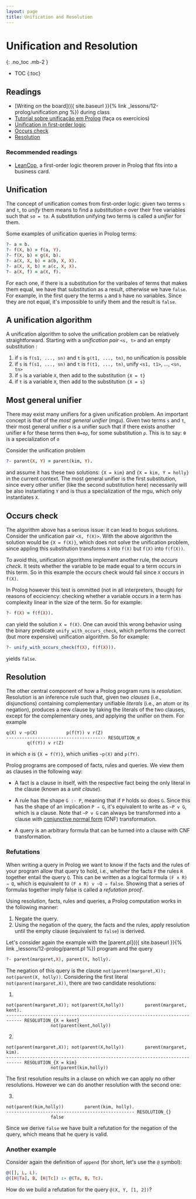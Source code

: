 ```yaml
---
layout: page
title: Unification and Resolution
---
```


# Unification and Resolution
{: .no_toc .mb-2 }

- TOC
{:toc}

## Readings

- [Writing on the board]({{ site.baseurl }}{% link _lessons/12-prolog/unification.png %}) during class
- [Tutorial sobre unificação em Prolog](http://www.amzi.com/AdventureInProlog/a10unif.php) (faça os exercícios)
- [Unification in first-order logic](https://en.wikipedia.org/wiki/Unification_(computer_science)#Syntactic_unification_of_first-order_terms)
- [Occurs check](https://en.wikipedia.org/wiki/Occurs_check)
- [Resolution](https://en.wikipedia.org/wiki/Resolution_(logic))

### Recommended readings

- [LeanCop](http://www.leancop.de/), a first-order logic theorem prover in
  Prolog that fits into a business card.

## Unification

The concept of unification comes from first-order logic: given two terms `s` and
`t`, to *unify* them means to find a *substitution* `σ` over their free
variables such that `sσ = tσ`. A substitution unifying two terms is called a
*unifier* for them.

Some examples of unification queries in Prolog terms:

``` prolog
?- a = b.
?- f(X, b) = f(a, Y).
?- f(X, b) = g(X, b).
?- a(X, X, b) = a(b, X, X).
?- a(X, X, b) = a(c, X, X).
?- a(X, f) = a(X, f).
```

For each one, if there is a substitution for the varibales of terms that makes
them equal, we have that substitution as a result, otherwise we have `false`.
For example, in the first query the terms `a` and `b` have no variables. Since
they are not equal, it's impossible to unify them and the result is `false`.

## A unification algorithm

A unification algorithm to solve the unification problem can be relatively
straightforward. Starting with a *unification pair* `<s, t>` and an empty substitution :

1. if `s` is `f(s1, ..., sn)` and `t` is `g(t1, ..., tn)`, no unification is possible
2. if `s` is `f(s1, ..., sn)` and `t` is `f(t1, ..., tn)`, unify `<s1, t1>`, ..., `<sn, tn>`
3. if `s` is a variable `X`, then add to the substitution `{X = t}`
4. if `t` is a variable `X`, then add to the substitution `{X = s}`

## Most general unifier

There may exist many unifiers for a given unification problem. An important
concept is that of the *most general unifier* (mgu). Given two terms `s` and
`t`, their most general unifier `σ` is a unifier such that if there exists
another unifier `θ` for these terms then `θ=σρ`, for some substitution `ρ`. This is to say: `θ` is a specialization of `σ`

Consider the unification problem

``` prolog
?- parent(X, Y) = parent(kim, Y).
```

and assume it has these two solutions: `{X = kim}` and `{X = kim, Y = holly}` in
the current context. The most general unifier is the first substitution, since
every other unifier (like the second substitution here) necessarily will be also
instantiating `Y` and is thus a specialization of the mgu, which only
instantiates `X`.

## Occurs check

The algorithm above has a serious issue: it can lead to bogus
solutions. Consider the unification pair `<X, f(X)>`. With the above algorithm
the solution would be `{X = f(X)}`, which does not solve the unification
problem, since appling this substitution transforms `X` into `f(X)` but `f(X)`
into `f(f(X))`.

To avoid this, unification algorithms implement another rule, the *occurs
check*. It tests whether the variable to be made equal to a term occurs in this
term. So in this example the occurs check would fail since `X` occurs in `f(X)`.

In Prolog however this test is ommitted (not in all interpreters, though) for
reasons of ecciciency: checking whether a variable occurs in a term has
complexity linear in the size of the term. So for example:

``` prolog
?- f(X) = f(f(X)).
```

can yield the solution `X = f(X)`. One can avoid this wrong behavior using the
binary predicate `unify_with_occurs_check`, which performs the correct (but more
expensive) unification algorithm. So for example:

``` prolog
?- unify_with_occurs_check(f(X), f(f(X))).
```

yields `false`.

## Resolution

The other central component of how a Prolog program runs is
*resolution*. Resolution is an inference rule such that, given two *clauses*
(i.e., disjunctions) containing complementary unifiable *literals* (i.e., an
atom or its negation), produces a new clause by taking the literals of the two
clauses, except for the complementary ones, and applying the unifier on
them. For example


```
q(X) v ~p(X)           p(f(Y)) v r(Z)
-------------------------------------- RESOLUTION_σ
        q(f(Y)) v r(Z)
```
in which `σ` is `{X = f(Y)}`, which unifies `~p(X)` and `p(fY)`.

Prolog programs are composed of facts, rules and queries. We view them as
clauses in the following way:

- A fact is a clause in itself, with the respective fact being the only literal
  in the clause (known as a *unit clause*).

- A rule has the shape `G :- P`, meaning that if `P` holds so does `G`. Since
  this has the shape of an implication `P ⇒ G`, it's equivalent to write as `~P
  v G`, which is a clause. Note that `~P v G` can always be transformed into a
  clause with [conjunctive normal
  form](https://en.wikipedia.org/wiki/Conjunctive_normal_form) (CNF)
  transformation.

- A query is an arbitrary formula that can be turned into a clause with CNF
  transformation.

### Refutations

When writing a query in Prolog we want to know if the facts and the rules of
your program allow that query to hold, i.e., whether the facts `F` the rules `R`
together entail the query `Q`. This can be written as a logical formula `(F ∧ R)
⇒ Q`, which is equivalent to `(F ∧ R) v ~Q ⇒ false`. Showing that a series of
formulas together imply false is called a *refutation proof*.

Using resolution, facts, rules and queries, a Prolog computation works in the
following manner:

1. Negate the query.
2. Using the negation of the query, the facts and the rules, apply resolution
   until the empty clause (equivalent to `false`) is derived.

Let's consider again the example with the [parent.pl]({{ site.baseurl }}{% link
_lessons/12-prolog/parent.pl %}) program and the query

``` prolog
?- parent(margaret,X), parent(X, holly).
```

The negation of this query is the clause `not(parent(margaret,X)); not(parent(X,
holly))`. Considering the first literal `not(parent(margaret,X))`, there are two candidate resolutions:

1.
```
not(parent(margaret,X)); not(parent(X,holly))        parent(margaret, kent).
---------------------------------------------------------------------------- RESOLUTION_{X = kent}
                 not(parent(kent,holly))
```

2.
```
not(parent(margaret,X)); not(parent(X,holly))        parent(margaret, kim).
---------------------------------------------------------------------------- RESOLUTION_{X = kim}
                 not(parent(kim,holly))
```

The first resolution results in a clause on which we can apply no other
resolutions. However we can do another resolution with the second one:

3.
```
not(parent(kim,holly))        parent(kim, holly).
------------------------------------------------- RESOLUTION_{}
                 false
```

Since we derive `false` we have built a refutation for the negation of the
query, which means that he query is valid.

### Another example

Consider again the definition of `append` (for short, let's use the `@` symbol):

``` prolog
@([], L, L).
@([H|Ta], B, [H|Tc]) :- @(Ta, B, Tc).
```

How do we build a refutation for the query `@(X, Y, [1, 2])`?
